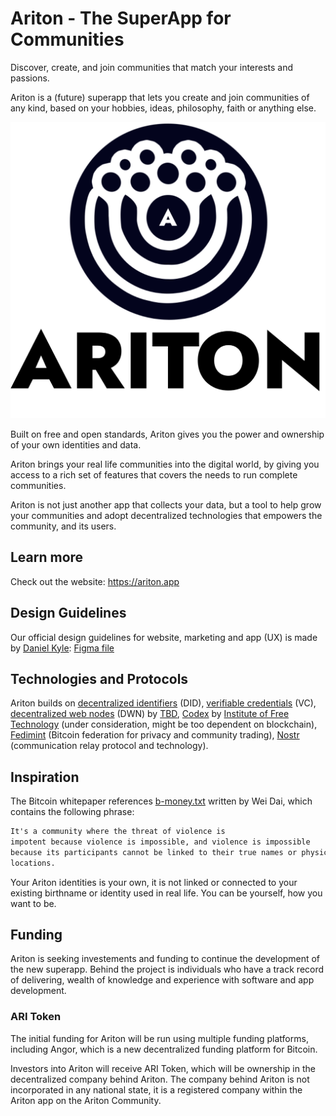 # Ariton - The SuperApp for Communities

Discover, create, and join communities that match your interests and passions.

Ariton is a (future) superapp that lets you create and join communities of any kind, 
based on your hobbies, ideas, philosophy, faith or anything else. 

![Ariton logo](/docs/assets/ariton-logo.svg)

Built on free and open standards, Ariton gives you the power and ownership of 
your own identities and data.

Ariton brings your real life communities into the digital world, by giving you 
access to a rich set of features that covers the needs to run complete communities.

Ariton is not just another app that collects your data, but a tool to help grow 
your communities and adopt decentralized technologies that empowers the community, 
and its users.

## Learn more

Check out the website: https://ariton.app

## Design Guidelines

Our official design guidelines for website, marketing and app (UX) is made by [Daniel Kyle](https://github.com/Danielogenna):
[Figma file](https://www.figma.com/design/gR9iJwS79tfOqlzkDcCR9X/Ariton?node-id=0-1&t=kbYlzyj78vEoMwqY-1)

## Technologies and Protocols

Ariton builds on [decentralized identifiers](https://developer.tbd.website/docs/web5/learn/decentralized-identifiers) (DID), [verifiable credentials](https://developer.tbd.website/docs/web5/learn/verifiable-credentials) (VC), [decentralized web nodes](https://developer.tbd.website/docs/web5/learn/decentralized-web-nodes/) (DWN) by [TBD](https://www.tbd.website/), [Codex](https://blog.codex.storage/decentralised-storage-for-virtual-self-sovereign-territories/) by [Institute of Free Technology](https://free.technology/) (under consideration, might be too dependent on blockchain), [Fedimint](https://fedimint.org/) (Bitcoin federation for privacy and community trading), [Nostr](https://nostr.com/) (communication relay protocol and technology).

## Inspiration

The Bitcoin whitepaper references [b-money.txt](http://www.weidai.com/bmoney.txt) written by Wei Dai, which contains the following phrase:

```txt
It's a community where the threat of violence is
impotent because violence is impossible, and violence is impossible
because its participants cannot be linked to their true names or physical
locations.
```

Your Ariton identities is your own, it is not linked or connected to your existing birthname or identity used in real life. You can be yourself, how you want to be.

## Funding

Ariton is seeking investements and funding to continue the development of the new superapp. Behind the project is individuals who have a track record of delivering, wealth of knowledge and experience with software and app development.

### ARI Token

The initial funding for Ariton will be run using multiple funding platforms, including Angor, which is a new decentralized funding platform for Bitcoin.

Investors into Ariton will receive ARI Token, which will be ownership in the decentralized company behind Ariton. The company behind Ariton is not incorporated in any national state, it is a registered company within the Ariton app on the Ariton Community.